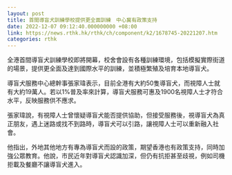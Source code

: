 ```yaml
---
layout: post
title: 首間導盲犬訓練學校提供更全面訓練　中心冀有政策支持
date: 2022-12-07 09:12:40.000000000 +08:00
link: https://news.rthk.hk/rthk/ch/component/k2/1678745-20221207.htm
categories: rthk
---
```


全港首間導盲犬訓練學校即將開幕，校舍會設有各種訓練環境，包括模擬實際街道的場景，提供更全面及達到國際水平的訓練，並積極繁殖及培育本地導盲犬。

導盲犬服務中心總幹事張家瑋表示，目前全港有大約50隻導盲犬，而視障人士就有大約19萬人。若以1%普及率來計算，導盲犬服務可惠及1900名視障人士才符合水平，反映服務供不應求。

張家瑋說，有視障人士曾懷疑導盲犬能否提供協助，但接受服務後，視導盲犬為真正朋友，遇上迷路或找不到路時，導盲犬可以引路，讓視障人士可以重新融入社會。

他指出，外地其他地方有專為導盲犬而設的政策，期望香港也有政策支持，同時加強公眾教育。他說，市民近年對導盲犬認識加深，但仍有抗拒甚至歧視，例如司機拒載及餐廳不讓導盲犬進入。
